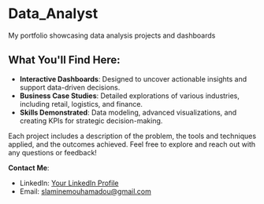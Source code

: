 # Data_Analyst
My portfolio showcasing data analysis projects and dashboards
## What You'll Find Here:
- **Interactive Dashboards**: Designed to uncover actionable insights and support data-driven decisions.
- **Business Case Studies**: Detailed explorations of various industries, including retail, logistics, and finance.
- **Skills Demonstrated**: Data modeling, advanced visualizations, and creating KPIs for strategic decision-making.

Each project includes a description of the problem, the tools and techniques applied, and the outcomes achieved. Feel free to explore and reach out with any questions or feedback!

**Contact Me**:  
- LinkedIn: [Your LinkedIn Profile](linkedin.com/in/mouhamadou-lamine-sagna-sy-834a431b7)  
- Email: slaminemouhamadou@gmail.com
